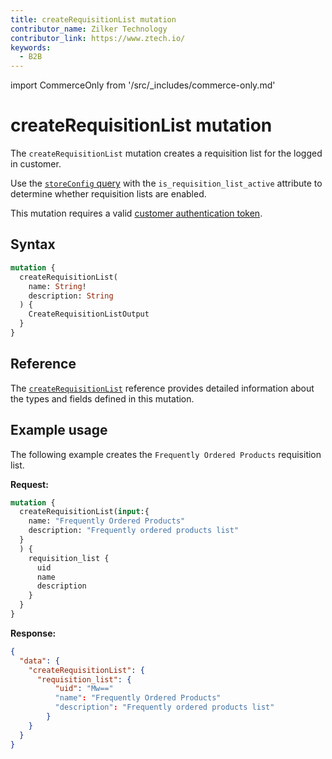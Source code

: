 ```yaml
---
title: createRequisitionList mutation
contributor_name: Zilker Technology
contributor_link: https://www.ztech.io/
keywords:
  - B2B
---
```


import CommerceOnly from '/src/_includes/commerce-only.md'

<CommerceOnly />

# createRequisitionList mutation

The `createRequisitionList` mutation creates a requisition list for the logged in customer.

<InlineAlert variant="info" slots="text" />

Use the [`storeConfig` query](../../../../schema/store/queries/store-config.md) with the `is_requisition_list_active` attribute to determine whether requisition lists are enabled.

This mutation requires a valid [customer authentication token](../../../customer/mutations/generate-token.md).

## Syntax

```graphql
mutation {
  createRequisitionList(
    name: String!
    description: String
  ) {
    CreateRequisitionListOutput
  }
}
```

## Reference

The [`createRequisitionList`](https://developer.adobe.com/commerce/webapi/graphql-api/index.html#mutation-createRequisitionList) reference provides detailed information about the types and fields defined in this mutation.

## Example usage

The following example creates the `Frequently Ordered Products` requisition list.

**Request:**

```graphql
mutation {
  createRequisitionList(input:{
    name: "Frequently Ordered Products"
    description: "Frequently ordered products list"
  }
  ) {
    requisition_list {
      uid
      name
      description
    }
  }
}
```

**Response:**

```json
{
  "data": {
    "createRequisitionList": {
      "requisition_list": {
          "uid": "Mw=="
          "name": "Frequently Ordered Products"
          "description": "Frequently ordered products list"
        }
    }
  }
}
```
